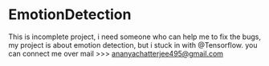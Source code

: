# EmotionDetection
This is incomplete project, i need someone who can help me to fix the bugs,
my project is about emotion detection, but i stuck in with @Tensorflow.
you can connect me over mail >>> ananyachatterjee495@gmail.com
